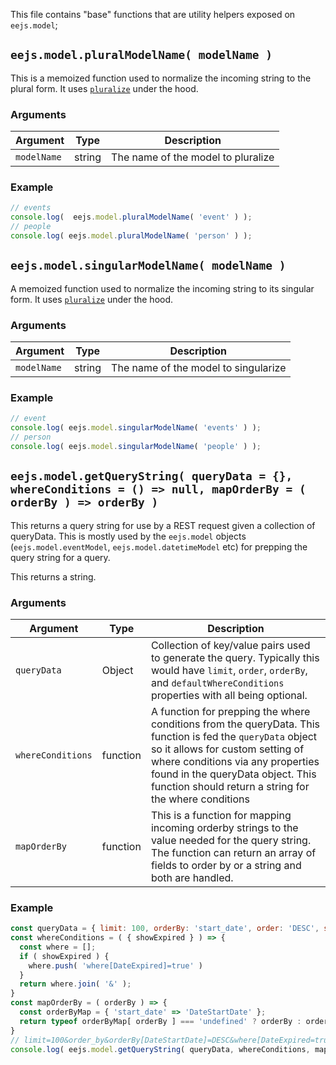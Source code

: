 This file contains "base" functions that are utility helpers exposed on `eejs.model`;

## `eejs.model.pluralModelName( modelName )`

This is a memoized function used to normalize the incoming string to the plural form. It uses [`pluralize`](https://www.npmjs.com/package/pluralize) under the hood.

### Arguments

| Argument    | Type   | Description                        |
| ----------- | ------ | ---------------------------------- |
| `modelName` | string | The name of the model to pluralize |

### Example

```js
// events
console.log(  eejs.model.pluralModelName( 'event' ) );
// people
console.log( eejs.model.pluralModelName( 'person' ) );
```

## `eejs.model.singularModelName( modelName )`

A memoized function used to normalize the incoming string to its singular form.  It uses [`pluralize`](https://www.npmjs.com/package/pluralize) under the hood.

### Arguments

| Argument    | Type   | Description                          |
| ----------- | ------ | ------------------------------------ |
| `modelName` | string | The name of the model to singularize |

### Example

```js
// event
console.log( eejs.model.singularModelName( 'events' ) );
// person
console.log( eejs.model.singularModelName( 'people' ) );
```

## `eejs.model.getQueryString( queryData = {}, whereConditions = () => null, mapOrderBy = ( orderBy ) => orderBy )`

This returns a query string for use by a REST request given a collection of queryData. This is mostly used by the `eejs.model` objects (`eejs.model.eventModel`, `eejs.model.datetimeModel` etc) for prepping the query string for a query.

This returns a string.

### Arguments

| Argument         | Type     |   Description                                                                                                                                                                                                                                                                      |
| -----------------| -------- | -----------------------------------------------------------------------------------------------------------------------------------------------------------------------------------------------------------------------------------------------------------------------------------|
| `queryData`      | Object   |   Collection of key/value pairs used to generate the query.  Typically this would have `limit`, `order`, `orderBy`, and `defaultWhereConditions` properties with all being optional.                                                                                               |
| `whereConditions`| function |   A function for prepping the where conditions from the queryData.  This function is fed the `queryData` object so it allows for custom setting of where conditions via any properties found in the queryData object. This function should return a string for the where conditions|
| `mapOrderBy`     | function |   This is a function for mapping incoming orderby strings to the value needed for the query string.  The function can return an array of fields to order by or a string and both are handled.                                                                                      |

### Example

```js
const queryData = { limit: 100, orderBy: 'start_date', order: 'DESC', showExpired: true };
const whereConditions = ( { showExpired } ) => {
  const where = [];
  if ( showExpired ) {
    where.push( 'where[DateExpired]=true' )
  }
  return where.join( '&' );
}
const mapOrderBy = ( orderBy ) => {
  const orderByMap = { 'start_date' => 'DateStartDate' };
  return typeof orderByMap[ orderBy ] === 'undefined' ? orderBy : orderByMap[ orderBy ];
}
// limit=100&order_by&orderBy[DateStartDate]=DESC&where[DateExpired=true]
console.log( eejs.model.getQueryString( queryData, whereConditions, mapOrderBy ) );
```